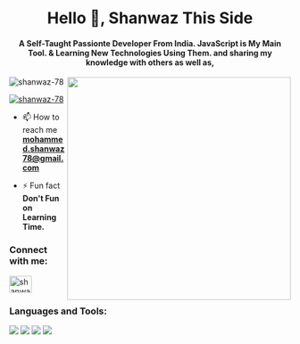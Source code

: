<h1 align="center">Hello 👋, Shanwaz This Side</h1>
<h4 align="center">A Self-Taught Passionte Developer From India. JavaScript is My Main Tool. & Learning New Technologies Using Them. and sharing my knowledge with others as well as,</h4>
<img align="right" width="400px" src="https://camo.githubusercontent.com/cae12fddd9d6982901d82580bdf321d81fb299141098ca1c2d4891870827bf17/68747470733a2f2f6d69726f2e6d656469756d2e636f6d2f6d61782f313336302f302a37513379765349765f7430696f4a2d5a2e676966">
<p align="left"> <img src="https://komarev.com/ghpvc/?username=shanwaz-78&label=Profile%20views&color=0e75b6&style=flat" alt="shanwaz-78" /> </p>

<p align="left"> <a href="https://github.com/ryo-ma/github-profile-trophy"><img src="https://github-profile-trophy.vercel.app/?username=shanwaz-78" alt="shanwaz-78" /></a> </p>

- 📫 How to reach me **mohammed.shanwaz78@gmail.com**

- ⚡ Fun fact **Don't Fun on Learning Time.**

<h3 align="left">Connect with me:</h3>
<p align="left">
<a href="https://www.linkedin.com/in/shanwaz-khan-57944621a/" target="blank"><img align="center" src="https://raw.githubusercontent.com/rahuldkjain/github-profile-readme-generator/master/src/images/icons/Social/linked-in-alt.svg" alt="shanwaz-khan" height="30" width="40" /></a>
</p>
<h3 align="left">Languages and Tools:</h3>
<img src='https://camo.githubusercontent.com/e283eff4b4b7577fa2bd790dc22225ff03724432f382c02c4658114807312244/68747470733a2f2f696d672e736869656c64732e696f2f62616467652f2d4a6176615363726970742d79656c6c6f773f7374796c653d666f722d7468652d6261646765266c6f676f3d4a617661536372697074266c6f676f436f6c6f723d666666666666'>
<img src='https://camo.githubusercontent.com/939ccbc4390d4b233428c14aeee9278cf90c10e970e0234a42899451538873b1/68747470733a2f2f696d672e736869656c64732e696f2f62616467652f2d48544d4c352d4533344632363f7374796c653d666f722d7468652d6261646765266c6f676f3d68746d6c35266c6f676f436f6c6f723d7768697465'>
<img src='https://camo.githubusercontent.com/6f009f402cedd73dde1331b5ac2ca99a114ff618eafc36ba3b9c77577ad6c70c/68747470733a2f2f696d672e736869656c64732e696f2f62616467652f2d435353332d3235344244443f7374796c653d666f722d7468652d6261646765266c6f676f3d63737333'>
<img src='https://nodejs.org/enhttps://nodejs.org/enhttps://nodejs.org/enhttps://nodejs.org/en'>
